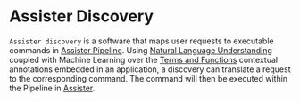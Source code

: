 # Assister Discovery

`Assister discovery` is a software that maps user requests to executable commands in [Assister Pipeline](https://github.com/keyvan-m-sadeghi/assister/tree/assister-conception/rfcs/text/assister-conception#assister-pipeline). Using [Natural Language Understanding](https://en.wikipedia.org/wiki/Natural-language_understanding) coupled with Machine Learning over the [Terms and Functions](https://github.com/keyvan-m-sadeghi/assister/tree/assister-conception/rfcs/text/assister-conception#terms-and-functions-language-tfx) contextual annotations embedded in an application, a discovery can translate a request to the corresponding command. The command will then be executed within the Pipeline in [Assister](https://github.com/keyvan-m-sadeghi/assister/tree/assister-conception/rfcs/text/assister-conception).

